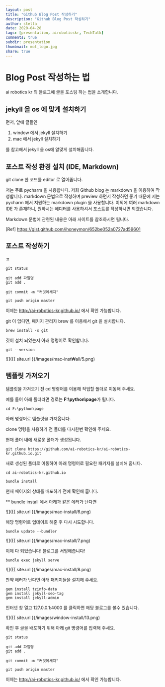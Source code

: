 ```yaml
---
layout: post
title: "Github Blog Post 작성하기"
description: "Github Blog Post 작성하기"
author: stella
date: 2020-04-28
tags: [presentation, airoboticskr, TechTalk]
comments: true
subdir: presentation
thumbnail: mot_logo.jpg
share: true
---
```


# Blog Post 작성하는 법

ai robotics kr 의 블로그에 글을 포스팅 하는 법을 소개합니다.


## jekyll 을 os 에 맞게 설치하기

먼저, 앞에 글들인 

1. window 에서 jekyll 설치하기
2. mac 에서 jekyll 설치하기

를 참고해서 jekyll 을 os에 알맞게 설치해줍니다. 

## 포스트 작성 환경 설치 (IDE, Markdown)

git clone 한 코드를 editor 로 열어줍니다. 

저는 주로 pycharm 을 사용합니다.
저희 Github blog 는 markdown 을 이용하여 작성합니다.
markdown 문법으로 작성하며 preview 하면서 작성하면 좋기 때문에
저는 pycharm 에서 지원하는 markdown plugin 을 사용합니다.
이외에 여러 markdown IDE 가 존재하니, 원하시는 에디터를 사용하셔서
포스트를 작성하시면 되겠습니다.

Markdown 문법에 관련된 내용은 아래 사이트를 참조하시면 됩니다.

[Ref] https://gist.github.com/ihoneymon/652be052a0727ad59601



## 포스트 작성하기

ㅍ

```
git status

git add 파일명
git add .

git commit -m "커밋메세지"

git push origin master
```

이제는 http://ai-robotics-kr.github.io/ 에서 확인 가능합니다. 

git 이 없다면, 패키지 관리자 brew 를 이용해서 git 을 설치합니다. 
```
brew install -s git
```

깃이 설치 되었는지 아래 명령어로 확인합니다. 

```
git --version
```

![]({{ site.url }}/images/mac-inst₩all/5.png)

## 템플릿 가져오기

템플릿을 가져오기 전 cd 명령어를 이용해 작업할 폴더로 이동해 주세요.

예를 들어 아래 폴더라면 경로는 **F:\python\page**가 됩니다.

```
cd F:\python\page
```

아래 명령어로 템플릿을 가져옵니다.

clone 명령을 사용하기 전 폴더를 다시한번 확인해 주세요.

현재 폴더 내에 새로운 폴더가 생성됩니다.

```
git clone https://github.com/ai-robotics-kr/ai-robotics-kr.github.io.git
```

새로 생성된 폴더로 이동하여 아래 명령어로 필요한 패키지를 설치해 줍니다.

```
cd ai-robotics-kr.github.io   

bundle install
```

현재 페이지의 상태를 배포하기 전에 확인해 줍니다.

** bundle install 에서 아래과 같은 에러가 난다면

![]({{ site.url }}/images/mac-install/6.png)

해당 명령어로 업데이트 해준 후 다시 시도합니다.

```
bundle update --bundler
```
![]({{ site.url }}/images/mac-install/7.png)


이제 다 되었습니다! 블로그를 서빙해줍니다!

```
bundle exec jekyll serve
```

![]({{ site.url }}/images/mac-install/8.png)


만약 에러가 난다면 아래 패키지들을 설치해 주세요.

```
gem install tzinfo-data
gem install jekyll-seo-tag
gem install jekyll-admin
```

인터넷 창 열고 127.0.0.1:4000 를 클릭하면 해당 블로그를 볼수 있습니다. 


![]({{ site.url }}/images/window-install/13.png)

확인 후 글을 배포하기 위해 아래 git 명령어를 입력해 주세요.

```
git status

git add 파일명
git add .

git commit -m "커밋메세지"

git push origin master
```

이제는 http://ai-robotics-kr.github.io/ 에서 확인 가능합니다. 




